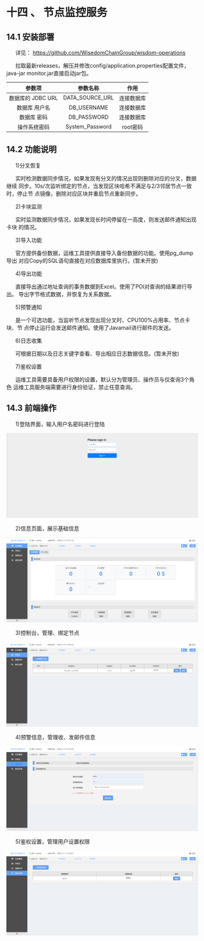 # 十四 、 节点监控服务
## 14.1 安装部署
&#160;&#160;&#160;&#160;&#160;&#160;详见： https://github.com/WisedomChainGroup/wisdom-operations

&#160;&#160;&#160;&#160;&#160;&#160;拉取最新releases，解压并修改config/application.properties配置文件，java-jar
monitor.jar直接启动jar包。

|参数项 | 参数名称|作用
|:----:|:----:|:----:
|数据库的 JDBC URL | DATA_SOURCE_URL|连接数据库
|数据库 用户名| DB_USERNAME|连接数据库
|数据库 密码|DB_PASSWORD|连接数据库
|操作系统密码|System_Password|root密码

## 14.2 功能说明
&#160;&#160;&#160;&#160;&#160;&#160;1)分叉恢复

&#160;&#160;&#160;&#160;&#160;&#160;实时检测数据同步情况，如果发现有分叉的情况出现则删除对应的分叉，数据继续
同步。10s/次监听绑定的节点，当发现区块哈希不满足与2/3邻居节点一致时，停止节
点镜像，删除对应区块并重启节点重新同步。

&#160;&#160;&#160;&#160;&#160;&#160;2)卡块监测

&#160;&#160;&#160;&#160;&#160;&#160;实时监测数据同步情况，如果发现长时间停留在一高度，则发送邮件通知出现卡块
的情况。

&#160;&#160;&#160;&#160;&#160;&#160;3)导入功能

&#160;&#160;&#160;&#160;&#160;&#160;官方提供备份数据，运维工具提供直接导入备份数据的功能。使用pg_dump导出
对应Copy的SQL语句直接在对应数据库里执行。(暂未开放)

&#160;&#160;&#160;&#160;&#160;&#160;4)导出功能

&#160;&#160;&#160;&#160;&#160;&#160;直接导出通过地址查询的事务数据到Excel。使用了POI对查询的结果进行导出。
导出字节格式数据，并恢复为关系数据。

&#160;&#160;&#160;&#160;&#160;&#160;5)预警通知

&#160;&#160;&#160;&#160;&#160;&#160;是一个可选功能，当监听节点发现出现分叉时、CPU100%占用率、节点卡块、节
点停止运行会发送邮件通知。使用了Javamail进行邮件的发送。

&#160;&#160;&#160;&#160;&#160;&#160;6)日志收集

&#160;&#160;&#160;&#160;&#160;&#160;可根据日期以及日志关键字查看、导出相应日志数据信息。(暂未开放)

&#160;&#160;&#160;&#160;&#160;&#160;7)鉴权设置

&#160;&#160;&#160;&#160;&#160;&#160;运维工具需要具备用户权限的设置，默认分为管理员、操作员与仅查询3个角色
运维工具服务端需要进行身份验证，禁止任意查询。

## 14.3 前端操作
&#160;&#160;&#160;&#160;&#160;&#160;1)登陆界面，输入用户名密码进行登陆

![monitoring-login](img/monitoring-login.png)

&#160;&#160;&#160;&#160;&#160;&#160;2)信息页面，展示基础信息

![monitoring-index](img/monitoring-index.png)

&#160;&#160;&#160;&#160;&#160;&#160;3)控制台，管理、绑定节点

![monitoring-node](img/monitoring-node.png)

&#160;&#160;&#160;&#160;&#160;&#160;4)预警信息，管理收、发邮件信息

![monitoring-email](img/monitoring-email.png)

&#160;&#160;&#160;&#160;&#160;&#160;5)鉴权设置，管理用户设置权限

![monitoring-user](img/monitoring-user.png)